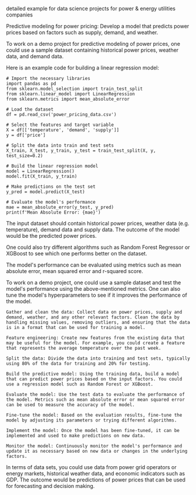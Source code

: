 detailed example for data science projects for power & energy utilities companies

Predictive modeling for power pricing: Develop a model that predicts power prices based on factors such as supply, demand, and weather.

To work on a demo project for predictive modeling of power prices, one could use a sample dataset containing historical power prices, weather data, and demand data.

Here is an example code for building a linear regression model:

    # Import the necessary libraries
    import pandas as pd
    from sklearn.model_selection import train_test_split
    from sklearn.linear_model import LinearRegression
    from sklearn.metrics import mean_absolute_error

    # Load the dataset
    df = pd.read_csv('power_pricing_data.csv')

    # Select the features and target variable
    X = df[['temperature', 'demand', 'supply']]
    y = df['price']

    # Split the data into train and test sets
    X_train, X_test, y_train, y_test = train_test_split(X, y, test_size=0.2)

    # Build the linear regression model
    model = LinearRegression()
    model.fit(X_train, y_train)

    # Make predictions on the test set
    y_pred = model.predict(X_test)

    # Evaluate the model's performance
    mae = mean_absolute_error(y_test, y_pred)
    print(f'Mean Absolute Error: {mae}')

The input dataset should contain historical power prices, weather data (e.g. temperature), demand data and supply data. The outcome of the model would be the predicted power prices.

One could also try different algorithms such as Random Forest Regressor or XGBoost to see which one performs better on the dataset.

The model's performance can be evaluated using metrics such as mean absolute error, mean squared error and r-squared score.

To work on a demo project, one could use a sample dataset and test the model's performance using the above-mentioned metrics. One can also tune the model's hyperparameters to see if it improves the performance of the model.

    Gather and clean the data: Collect data on power prices, supply and demand, weather, and any other relevant factors. Clean the data by handling missing values, removing outliers, and ensuring that the data is in a format that can be used for training a model.

    Feature engineering: Create new features from the existing data that may be useful for the model. For example, you could create a feature that represents the average temperature over the past week.

    Split the data: Divide the data into training and test sets, typically using 80% of the data for training and 20% for testing.

    Build the predictive model: Using the training data, build a model that can predict power prices based on the input factors. You could use a regression model such as Random Forest or XGBoost.

    Evaluate the model: Use the test data to evaluate the performance of the model. Metrics such as mean absolute error or mean squared error can be used to measure the accuracy of the model.

    Fine-tune the model: Based on the evaluation results, fine-tune the model by adjusting its parameters or trying different algorithms.

    Implement the model: Once the model has been fine-tuned, it can be implemented and used to make predictions on new data.

    Monitor the model: Continuously monitor the model's performance and update it as necessary based on new data or changes in the underlying factors.

In terms of data sets, you could use data from power grid operators or energy markets, historical weather data, and economic indicators such as GDP. The outcome would be predictions of power prices that can be used for forecasting and decision making.
